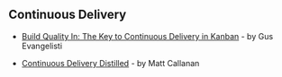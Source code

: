 ## Continuous Delivery

- [Build Quality In: The Key to Continuous Delivery in Kanban](https://leankit.com/blog/2016/10/build-quality-key-continuous-delivery/) - by Gus Evangelisti

- [Continuous Delivery Distilled](https://www.slideshare.net/mcallana/continuous-delivery-distilled) - by Matt Callanan